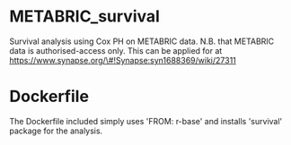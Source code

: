 # METABRIC_survival
Survival analysis using Cox PH on METABRIC data. N.B. that METABRIC data is authorised-access only. This can be applied for at https://www.synapse.org/\#!Synapse:syn1688369/wiki/27311

# Dockerfile
The Dockerfile included simply uses 'FROM: r-base' and installs 'survival' package for the analysis.
